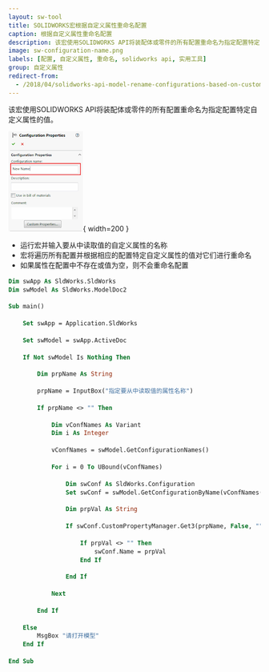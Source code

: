 ```yaml
---
layout: sw-tool
title: SOLIDWORKS宏根据自定义属性重命名配置
caption: 根据自定义属性重命名配置
description: 该宏使用SOLIDWORKS API将装配体或零件的所有配置重命名为指定配置特定自定义属性的值。
image: sw-configuration-name.png
labels: [配置, 自定义属性, 重命名, solidworks api, 实用工具]
group: 自定义属性
redirect-from:
  - /2018/04/solidworks-api-model-rename-configurations-based-on-custom-prp.html
---
```


该宏使用SOLIDWORKS API将装配体或零件的所有配置重命名为指定配置特定自定义属性的值。

![配置属性管理器页面中的配置名称](sw-configuration-name.png){ width=200 }

* 运行宏并输入要从中读取值的自定义属性的名称
* 宏将遍历所有配置并根据相应的配置特定自定义属性的值对它们进行重命名
* 如果属性在配置中不存在或值为空，则不会重命名配置

```vb
Dim swApp As SldWorks.SldWorks
Dim swModel As SldWorks.ModelDoc2

Sub main()

    Set swApp = Application.SldWorks
    
    Set swModel = swApp.ActiveDoc
    
    If Not swModel Is Nothing Then
        
        Dim prpName As String
        
        prpName = InputBox("指定要从中读取值的属性名称")
        
        If prpName <> "" Then
            
            Dim vConfNames As Variant
            Dim i As Integer
            
            vConfNames = swModel.GetConfigurationNames()
            
            For i = 0 To UBound(vConfNames)
                    
                Dim swConf As SldWorks.Configuration
                Set swConf = swModel.GetConfigurationByName(vConfNames(i))
                
                Dim prpVal As String
                
                If swConf.CustomPropertyManager.Get3(prpName, False, "", prpVal) Then
                    
                    If prpVal <> "" Then
                        swConf.Name = prpVal
                    End If
                    
                End If
                
            Next
            
        End If
        
    Else
        MsgBox "请打开模型"
    End If
    
End Sub
```

